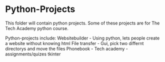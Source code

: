 # Python-Projects
This folder will contain python projects. Some of these projects are for The Tech Academy python course.

Python-projects include:
Websitebuilder - Using python, lets people create a website without knowing html
File transfer - Gui, pick two differnt directorys and move the files 
Phonebook - 
Tech academy - assignments/quizes
tkinter
